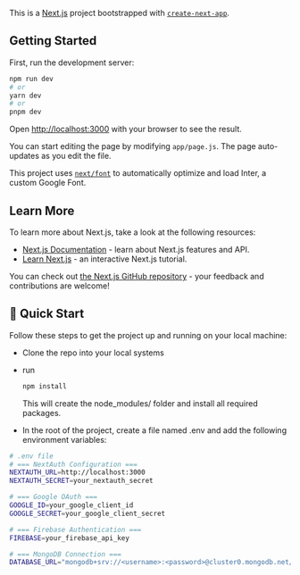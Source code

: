 This is a [Next.js](https://nextjs.org/) project bootstrapped with [`create-next-app`](https://github.com/vercel/next.js/tree/canary/packages/create-next-app).

## Getting Started

First, run the development server:

```bash
npm run dev
# or
yarn dev
# or
pnpm dev
```

Open [http://localhost:3000](http://localhost:3000) with your browser to see the result.

You can start editing the page by modifying `app/page.js`. The page auto-updates as you edit the file.

This project uses [`next/font`](https://nextjs.org/docs/basic-features/font-optimization) to automatically optimize and load Inter, a custom Google Font.

## Learn More

To learn more about Next.js, take a look at the following resources:

- [Next.js Documentation](https://nextjs.org/docs) - learn about Next.js features and API.
- [Learn Next.js](https://nextjs.org/learn) - an interactive Next.js tutorial.

You can check out [the Next.js GitHub repository](https://github.com/vercel/next.js/) - your feedback and contributions are welcome!

## 🚀 Quick Start

Follow these steps to get the project up and running on your local machine:
- Clone the repo into your local systems
- run

  ```bash
  npm install
  ```
  This will create the node_modules/ folder and install all required packages.

- In the root of the project, create a file named .env and add the following environment variables:

 ```bash
# .env file
# === NextAuth Configuration ===
NEXTAUTH_URL=http://localhost:3000
NEXTAUTH_SECRET=your_nextauth_secret

# === Google OAuth ===
GOOGLE_ID=your_google_client_id
GOOGLE_SECRET=your_google_client_secret

# === Firebase Authentication ===
FIREBASE=your_firebase_api_key

# === MongoDB Connection ===
DATABASE_URL="mongodb+srv://<username>:<password>@cluster0.mongodb.net/myDatabase?retryWrites=true&w=majority"
```
